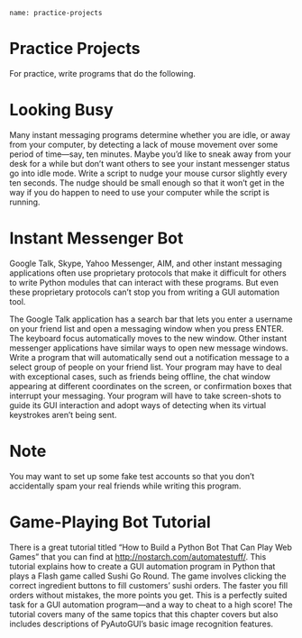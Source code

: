 ```ngMeta
name: practice-projects
```
# Practice Projects
For practice, write programs that do the following.

#  Looking Busy
Many instant messaging programs determine whether you are idle, or away from your computer, by detecting a lack of mouse movement over some period of time—say, ten minutes. Maybe you’d like to sneak away from your desk for a while but don’t want others to see your instant messenger status go into idle mode. Write a script to nudge your mouse cursor slightly every ten seconds. The nudge should be small enough so that it won’t get in the way if you do happen to need to use your computer while the script is running.

# Instant Messenger Bot
Google Talk, Skype, Yahoo Messenger, AIM, and other instant messaging applications often use proprietary protocols that make it difficult for others to write Python modules that can interact with these programs. But even these proprietary protocols can’t stop you from writing a GUI automation tool.

The Google Talk application has a search bar that lets you enter a username on your friend list and open a messaging window when you press ENTER. The keyboard focus automatically moves to the new window. Other instant messenger applications have similar ways to open new message windows. Write a program that will automatically send out a notification message to a select group of people on your friend list. Your program may have to deal with exceptional cases, such as friends being offline, the chat window appearing at different coordinates on the screen, or confirmation boxes that interrupt your messaging. Your program will have to take screen-shots to guide its GUI interaction and adopt ways of detecting when its virtual keystrokes aren’t being sent.

# Note
You may want to set up some fake test accounts so that you don’t accidentally spam your real friends while writing this program.

# Game-Playing Bot Tutorial
There is a great tutorial titled “How to Build a Python Bot That Can Play Web Games” that you can find at <span><a href="http://nostarch.com/automatestuff/">http://nostarch.com/automatestuff/</a></span>. This tutorial explains how to create a GUI automation program in Python that plays a Flash game called Sushi Go Round. The game involves clicking the correct ingredient buttons to fill customers’ sushi orders. The faster you fill orders without mistakes, the more points you get. This is a perfectly suited task for a GUI automation program—and a way to cheat to a high score! The tutorial covers many of the same topics that this chapter covers but also includes descriptions of PyAutoGUI’s basic image recognition features.